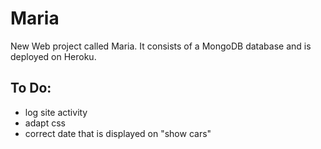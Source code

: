 # Maria

New Web project called Maria. It consists of a MongoDB database and is  deployed on Heroku.

## To Do:

* log site activity
* adapt css
* correct date that is displayed on "show cars"